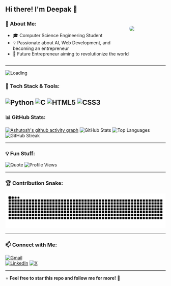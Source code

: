 <div style="display: flex; align-items: center; justify-content: space-between;">
  <div>
    <h2>Hi there! I'm Deepak 👋</h2>
    <h3>🚀 About Me:</h3>
    <ul>
      <li>🎓 Computer Science Engineering Student</li>
      <li>💡 Passionate about AI, Web Development, and becoming an entrepreneur</li>
      <li>🎼 Future Entrepreneur aiming to revolutionize the world</li>
    </ul>
  </div>
  <img src="https://github-production-user-asset-6210df.s3.amazonaws.com/129486790/428382476-4c9b961a-7af4-4c67-bac9-ecd243450dcf.png?X-Amz-Algorithm=AWS4-HMAC-SHA256&X-Amz-Credential=AKIAVCODYLSA53PQK4ZA%2F20250330%2Fus-east-1%2Fs3%2Faws4_request&X-Amz-Date=20250330T090648Z&X-Amz-Expires=300&X-Amz-Signature=f934296a001a34c6f79ca8607ee58ad0cd10357023aa953eb0e7bd0a8c05e409&X-Amz-SignedHeaders=host" width="150" style="border-radius: 10px;">
</div>

---

![Loading](https://github.com/deepak-raven/deepak-raven/blob/main/loading.gif)

### 🔧 Tech Stack & Tools:
![Python](https://img.shields.io/badge/Python-3776AB?style=for-the-badge&logo=python&logoColor=white)
![C](https://img.shields.io/badge/C-00599C?style=for-the-badge&logo=c&logoColor=white)
![HTML5](https://img.shields.io/badge/HTML5-E34F26?style=for-the-badge&logo=html5&logoColor=white)
![CSS3](https://img.shields.io/badge/CSS3-1572B6?style=for-the-badge&logo=css3&logoColor=white)
---

### 📊 GitHub Stats:
[![Ashutosh's github activity graph](https://github-readme-activity-graph.vercel.app/graph?username=deepak-raven&theme=react-dark)](https://github.com/ashutosh00710/github-readme-activity-graph)
![GitHub Stats](https://github-readme-stats.vercel.app/api?username=deepak-raven&show_icons=true&theme=radical)
![Top Languages](https://github-readme-stats.vercel.app/api/top-langs/?username=deepak-raven&layout=compact&theme=tokyonight)
![GitHub Streak](https://github-readme-streak-stats.herokuapp.com/?user=deepak-raven&theme=dark)

---

### 💡 Fun Stuff:
![Quote](https://quotes-github-readme.vercel.app/api?type=horizontal)
![Profile Views](https://komarev.com/ghpvc/?username=deepak-raven&color=blue)

---

### 🏆 Contribution Snake:
![Snake Animation](https://raw.githubusercontent.com/deepak-raven/deepak-raven/output/github-contribution-grid-snake.svg)

---

### 📫 Connect with Me:
[![Gmail](https://img.shields.io/badge/Gmail-D14836?style=for-the-badge&logo=gmail&logoColor=white)](mailto:your-email@gmail.com)  
[![LinkedIn](https://img.shields.io/badge/LinkedIn-0077B5?style=for-the-badge&logo=linkedin&logoColor=white)](https://linkedin.com/in/contact-deepak-s)
[![X](https://img.shields.io/badge/X-000000?style=for-the-badge&logo=x&logoColor=white)](https://x.com/DeepakS200507)


---

⭐️ **Feel free to star this repo and follow me for more!** 🚀
